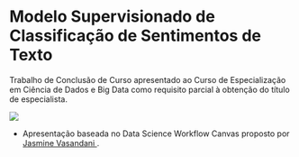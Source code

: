# Modelo Supervisionado de Classificação de Sentimentos de Texto

Trabalho de Conclusão de Curso apresentado ao Curso de Especialização em
Ciência de Dados e Big Data como requisito parcial à obtenção do título de
especialista.

![](https://github.com/rmoraisr/TccPucminas/blob/master/scripts/13_TCC/assets/fig/canvas_presentation.jpeg)

* Apresentação baseada no Data Science Workflow Canvas proposto por [Jasmine Vasandani
](https://towardsdatascience.com/a-data-science-workflow-canvas-to-kickstart-your-projects-db62556be4d0).
